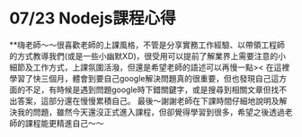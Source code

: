 # 07/23 Nodejs課程心得

**嗨老師～～很喜歡老師的上課風格，不管是分享實務工作經驗、以帶領工程師的方式教導我們(或是一些小幽默XD)，很受用可以提前了解業界上需要注意的小細節及工作方式，上課氛圍活潑，但還是希望老師的語述可以再慢一點><
在這裡學習了快三個月，體會到要自己google解決問題真的很重要，但也發現自己這方面的不足，有時候是遇到問題google時下錯關鍵字，或是搜尋到相關文章但找不出答案，這部分還在慢慢累積自己。
最後～謝謝老師在下課時間仔細地說明及解決我的問題，雖然今天還沒正式進入課程，但卻覺得學習到很多，希望之後透過老師的課程能更精進自己～～


